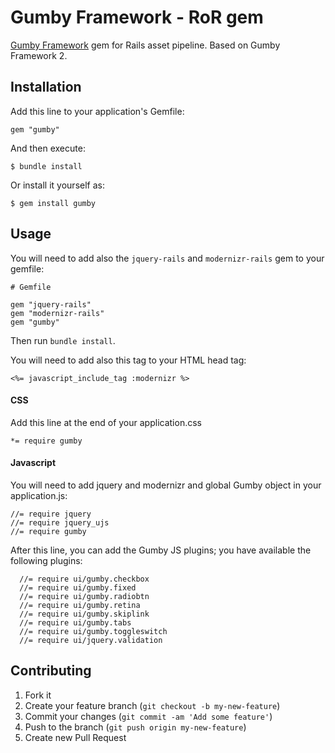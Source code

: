 # Gumby Framework - RoR gem

[Gumby Framework](http://gumbyframework.com/) gem for Rails asset pipeline. Based on Gumby Framework 2.

## Installation

Add this line to your application's Gemfile:

    gem "gumby"

And then execute:

    $ bundle install

Or install it yourself as:

    $ gem install gumby

## Usage

You will need to add also the <code>jquery-rails</code> and <code>modernizr-rails</code>  gem to your gemfile:

	# Gemfile

	gem "jquery-rails"	
	gem "modernizr-rails"
	gem "gumby"
	
Then run <code>bundle install</code>.

You will need to add also this tag to your HTML head tag:

	<%= javascript_include_tag :modernizr %>
	
#### CSS

Add this line at the end of your application.css

	*= require gumby
	
#### Javascript

You will need to add jquery and modernizr and global Gumby object in your application.js:

	//= require jquery
	//= require jquery_ujs
	//= require gumby
	
After this line, you can add the Gumby JS plugins; you have available the following plugins:

      //= require ui/gumby.checkbox
      //= require ui/gumby.fixed
      //= require ui/gumby.radiobtn
      //= require ui/gumby.retina
      //= require ui/gumby.skiplink
      //= require ui/gumby.tabs	
      //= require ui/gumby.toggleswitch
      //= require ui/jquery.validation

## Contributing

1. Fork it
2. Create your feature branch (`git checkout -b my-new-feature`)
3. Commit your changes (`git commit -am 'Add some feature'`)
4. Push to the branch (`git push origin my-new-feature`)
5. Create new Pull Request
